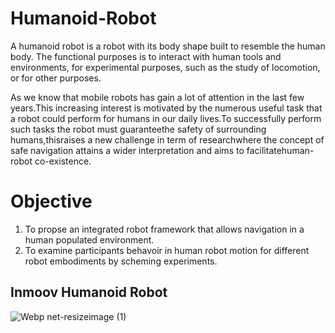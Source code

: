 # Humanoid-Robot
A humanoid robot is a robot with its body shape built to resemble the human body. The  functional purposes is to  interact with human tools and environments, for experimental purposes, such as the study of  locomotion, or for other purposes.

As we know that mobile robots has gain a lot of attention in the last few years.This increasing interest is motivated by the numerous useful task that a robot could perform for humans in our daily lives.To successfully perform such tasks the robot must guaranteethe safety of surrounding humans,thisraises a new challenge in term of researchwhere the concept of safe navigation attains a wider interpretation and aims to facilitatehuman-robot co-existence.
# Objective
1. To propse an integrated robot framework that allows navigation in a human populated environment.
2. To examine participants behavoir in human robot motion for different robot embodiments by scheming experiments.



## Inmoov Humanoid Robot


![Webp net-resizeimage (1)](https://user-images.githubusercontent.com/38343027/65829915-07943200-e2c8-11e9-82ca-500986895927.jpg)

